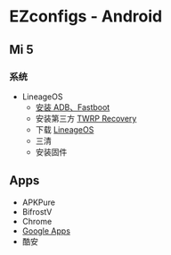 # EZconfigs - Android

## Mi 5

### 系统

- LineageOS
  - [安装 ADB、Fastboot](https://wiki.lineageos.org/adb_fastboot_guide.html)
  - 安装第三方 [TWRP Recovery](https://dl.twrp.me/gemini/)
  - 下载 [LineageOS](https://download.lineageos.org/gemini)
  - 三清
  - 安装固件

## Apps

- APKPure
- BifrostV
- Chrome
- [Google Apps](https://wiki.lineageos.org/gapps.html)
- 酷安
